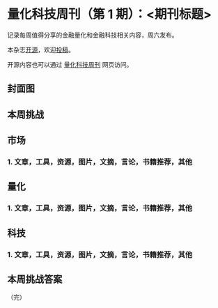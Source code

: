 # 量化科技周刊（第 1 期）：<期刊标题>

记录每周值得分享的金融量化和金融科技相关内容，周六发布。

本杂志[开源](https://github.com/Midtown-Innovation/quantech-weekly.git "开源链接")，欢迎[投稿](https://github.com/Midtown-Innovation/quantech-weekly/issues "投稿")。 

开源内容也可以通过 [量化科技周刊](https://midtown.gitbook.io/quantech-weekly "量化科技周刊") 网页访问。

## 封面图

## 本周挑战

## 市场

### 1. 文章，工具，资源，图片，文摘，言论，书籍推荐，其他

## 量化

### 1. 文章，工具，资源，图片，文摘，言论，书籍推荐，其他

## 科技

### 1. 文章，工具，资源，图片，文摘，言论，书籍推荐，其他

## 本周挑战答案

（完）


